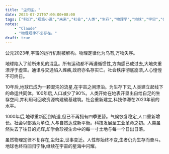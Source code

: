```yaml
---
title: "尘归尘。"
date: 2023-07-21T07:00:00+08:00
tags: ["科幻","短篇小说","未来","社会","人类","生存","物理学","地球","宇宙","Claude"]
notes:
    - "Claude"
    - "物理规律不复存在。"
draft: true
---
```


公元2023年,宇宙的运行机制被解构。物理定律化为乌有,万物失序。 

地球陷入了前所未见的混乱。所有运动都不再遵循惯性,方向感已成过去,大地失重漂浮于虚空。通讯与交通陷入瘫痪,政府亦名存实亡。社会秩序彻底崩溃,人心惶惶不可终日。

10年后,地球已成为一颗混沌的流星,在宇宙之间漂泊。为生存下去,人类建立起线下的命运共同体。100年后,人口减少了90%。人类开始在地表开垦出自给自足的生存空间,并利用可回收资源构建碳基建筑。社会重新建立,科技停滞在2023年前的水平。

1000年后,地球重新回到轨道,但已不再拥有四季更替。气候恢复稳定,人口重新增长。社会以部落为单位,人与自然达成新平衡。科技发展至工业革命之初。人类虽然失去了往日的光辉,却学会珍视生命中的每一寸土地与每一个日出日落。

虽然物理定律不复存在,尘归尘,世事变迁。人性却始终不变,生者仍为生存而奋斗。地球也终将回归宁静,继续在宇宙的星海中闪耀。